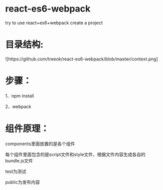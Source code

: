 <h1>react-es6-webpack</h1>
<p>try to use react+es6+webpack create a project</p>


<h1>目录结构:</h1>
![https://github.com/treeok/react-es6-webpack/blob/master/context.png]

<h1>步骤：</h1>
  <p>1、npm install </p>
  <p>2、webpack</p>


<h1>组件原理：</h1>
  <p>components里面放置的是各个组件 </p>
  <p>每个组件里面包含的是script文件和style文件，根据文件内容生成各自的bundle.js文件</p>
  <p>test为测试</p>
  <p>public为发布内容</p>


